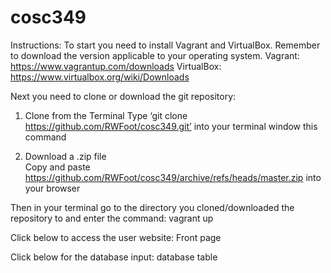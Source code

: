 # cosc349

Instructions:
To start you need to install Vagrant and VirtualBox. Remember to download the version applicable to your operating system. 
Vagrant: https://www.vagrantup.com/downloads
VirtualBox: https://www.virtualbox.org/wiki/Downloads

Next you need to clone or download the git repository:
1. Clone from the Terminal
Type ‘git clone https://github.com/RWFoot/cosc349.git’ into your terminal window this command

2. Download a .zip file  
Copy and paste https://github.com/RWFoot/cosc349/archive/refs/heads/master.zip into your browser

Then in your terminal go to the directory you cloned/downloaded the repository to and enter the command: vagrant up

Click below to access the user website:
Front page


Click below for the database input:
database table
